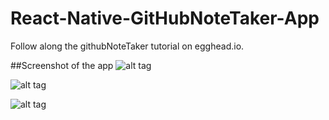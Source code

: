 # React-Native-GitHubNoteTaker-App
Follow along the githubNoteTaker tutorial on egghead.io.

##Screenshot of the app
![alt tag](https://cloud.githubusercontent.com/assets/17296898/16633438/3e7fa66a-437e-11e6-9ff7-638d16b53826.png)

![alt tag](https://cloud.githubusercontent.com/assets/17296898/16633439/3e9206ca-437e-11e6-989c-a3e58edc0dcc.png)

![alt tag](https://cloud.githubusercontent.com/assets/17296898/16633437/3e6b364e-437e-11e6-9a9f-e5e241a194d0.png)

